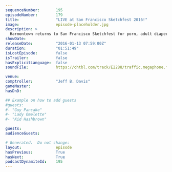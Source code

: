 ```yaml
---
sequenceNumber:       195
episodeNumber:        179
title:                "LIVE at San Francisco Sketchfest 2016!"
image:                episode-placeholder.jpg
description: >
  Harmontown returns to San Francisco Sketchfest for porn, adult diapers, breast cancer awareness and pure insanity. Watch the video at harmontown.com/live! Become a member for $5 a month.
showDate:             
releaseDate:          "2016-01-13 07:59:00Z"
duration:             "01:51:49"
isLostEpisode:        false
isTrailer:            false
hasExplicitLanguage:  false
soundFile:            https://chtbl.com/track/E2288/traffic.megaphone.fm/STA5718170164.mp3?updated=1560812976

venue:                
comptroller:          "Jeff B. Davis"
gameMaster:           
hasDnD:               

## Example on how to add guests
#guests:
#- "Guy Pancake"
#- "Lady Omelette"
#- "Kid Hashbrown"

guests:
audienceGuests:

# Generated.  Do not change:
layout:               episode
hasPrevious:          True
hasNext:              True
podcastDynamiteId:    195
---
```

